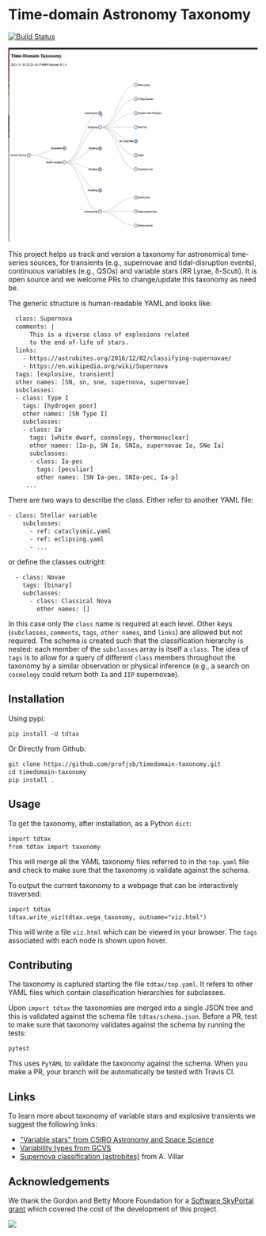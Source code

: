 # Time-domain Astronomy Taxonomy

[![Build Status](https://travis-ci.org/profjsb/timedomain-taxonomy.svg?branch=master)](https://travis-ci.org/profjsb/timedomain-taxonomy)

<img src="https://raw.githubusercontent.com/profjsb/timedomain-taxonomy/master/taxonomy-viz.gif">

This project helps us track and version a taxonomy for astronomical time-series sources, for transients (e.g., supernovae and tidal-disruption events), continuous variables (e.g., QSOs) and variable stars (RR Lyrae, &delta;-Scuti). It is open source and we welcome PRs to change/update this taxonomy as need be.

The generic structure is human-readable YAML and looks like:

```
  class: Supernova
  comments: |
      This is a diverse class of explosions related
      to the end-of-life of stars.
  links:
    - https://astrobites.org/2016/12/02/classifying-supernovae/
    - https://en.wikipedia.org/wiki/Supernova
  tags: [explosive, transient]
  other names: [SN, sn, sne, supernova, supernovae]
  subclasses:
  - class: Type I
    tags: [hydrogen poor]
    other names: [SN Type I]
    subclasses:
    - class: Ia
      tags: [white dwarf, cosmology, thermonuclear]
      other names: [Ia-p, SN Ia, SNIa, supernovae Ia, SNe Ia]
      subclasses:
      - class: Ia-pec
        tags: [peculiar]
        other names: [SN Ia-pec, SNIa-pec, Ia-p]
     ...
```
There are two ways to describe the class. Either refer to another YAML file:

```
- class: Stellar variable
    subclasses:
      - ref: cataclysmic.yaml
      - ref: eclipsing.yaml
      - ...
```
or define the classes outright:

```
  - class: Novae
    tags: [binary]
    subclasses:
      - class: Classical Nova
        other names: []
```

In this case only the `class` name is required at each level. Other keys (`subclasses`, `comments`, `tags`, `other names`, and `links`) are allowed but not required. The schema is created such that the classification hierarchy is nested: each member of the `subclasses` array is itself a `class`. The idea of `tags` is to allow for a query of different `class` members throughout the taxonomy by a similar observation or physical inference (e.g., a search on `cosmology` could return both `Ia` and `IIP` supernovae).
 
## Installation

Using pypi:

```
pip install -U tdtax
```

Or Directly from Github:

```
git clone https://github.com/profjsb/timedomain-taxonomy.git
cd timedomain-taxonomy
pip install .
```

## Usage

To get the taxonomy, after installation, as a Python `dict`:

```
import tdtax
from tdtax import taxonomy
```
This will merge all the YAML taxonomy files referred to in the `top.yaml` file and check to make sure that the taxonomy is validate against the schema.

To output the current taxonomy to a webpage that can be interactively traversed:

```
import tdtax
tdtax.write_viz(tdtax.vega_taxonomy, outname="viz.html")
```
This will write a file `viz.html` which can be viewed in your browser. The `tags` associated with each node is shown upon hover.

## Contributing

The taxonomy is captured starting the file `tdtax/top.yaml`. It refers to other YAML files which contain classification hierarchies for subclasses.

Upon `import tdtax` the taxonomies are merged into a single JSON tree and this is validated against the schema file `tdtax/schema.json`. Before a PR, test to make sure that taxonomy validates against the schema by running the tests:

```
pytest
```

This uses `PyYAML` to validate the taxonomy against the schema. When you make a PR, your branch will be automatically be tested with Travis CI.

## Links

To learn more about taxonomy of variable stars and explosive transients we suggest the following links:

   - ["Variable stars" from CSIRO Astronomy and Space Science](https://www.atnf.csiro.au/outreach/education/senior/astrophysics/variable_types.html?newwindow=true)
   - [Variability types from GCVS](http://www.sai.msu.su/gcvs/gcvs/vartype.htm?newwindow=true)
   - [Supernova classification (astrobites)](https://astrobites.org/2016/12/02/classifying-supernovae/) from A. Villar

## Acknowledgements


We thank the Gordon and Betty Moore Foundation for a [Software SkyPortal grant](https://www.moore.org/grant-detail?grantId=GBMF9122) which covered the cost of the development of this project.

<a href="https://www.moore.org/grant-detail?grantId=GBMF9122"><img width=200 src="https://www.moore.org/content/images/logo-light.png"> </a>